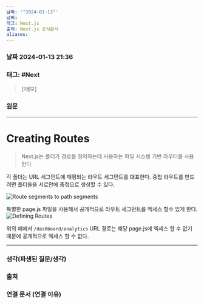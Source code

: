 ```yaml
---
날짜: '"2024-01-13"'
넘버: 
태그: Next.js
출처: Next.js 공식문서
aliases:
---
```


### 날짜  2024-01-13 21:36

### 태그: #Next 

>[!메모]
>

### 원문
---
# Creating Routes

> Next.js는 폴더가 경로를 정의하는데 사용하는 파일 시스템 기반 라우터를 사용한다.

각 폴더는 URL 세그먼트에 매핑되는 라우트 세그먼트를 대표한다.
중첩 라우트를 만드려면 폴더들을 서로안에 중첩으로 생성할 수 있다.

![Route segments to path segments](https://nextjs.org/_next/image?url=%2Fdocs%2Fdark%2Froute-segments-to-path-segments.png&w=3840&q=75&dpl=dpl_4ykYFHvrysxFPMKSgipbGVFm9BQ2)

특별한 page.js 파일을 사용해서 공개적으로 라우트 세그먼트를 엑세스 할수 있게 한다.
![Defining Routes](https://nextjs.org/_next/image?url=%2Fdocs%2Fdark%2Fdefining-routes.png&w=3840&q=75&dpl=dpl_4ykYFHvrysxFPMKSgipbGVFm9BQ2)

위의 예에서 `/dashboard/analytics` URL 경로는 해당 page.js에 엑세스 할 수 없기 때문에 공개적으로 엑세스 할 수 없다.

---
### 생각(파생된 질문/생각)

### 출처

### 연결 문서 (연결 이유)